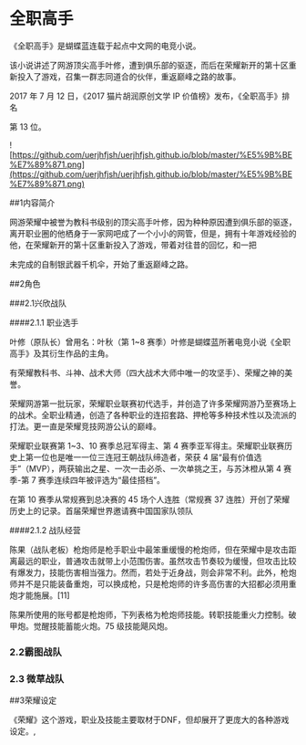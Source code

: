 # 全职高手


《全职高手》是蝴蝶蓝连载于起点中文网的电竞小说。

该小说讲述了网游顶尖高手叶修，遭到俱乐部的驱逐，而后在荣耀新开的第十区重新投入了游戏，召集一群志同道合的伙伴，重返巅峰之路的故事。

2017 年 7 月 12 日，《2017 猫片胡润原创文学 IP 价值榜》发布，《全职高手》排名

第 13 位。

 ![https://github.com/uerjhfjsh/uerjhfjsh.github.io/blob/master/%E5%9B%BE%E7%89%871.png](https://github.com/uerjhfjsh/uerjhfjsh.github.io/blob/master/%E5%9B%BE%E7%89%871.png)

##1内容简介

网游荣耀中被誉为教科书级别的顶尖高手叶修，因为种种原因遭到俱乐部的驱逐，离开职业圈的他栖身于一家网吧成了一个小小的网管，但是，拥有十年游戏经验的他，在荣耀新开的第十区重新投入了游戏，带着对往昔的回忆，和一把

未完成的自制银武器千机伞，开始了重返巅峰之路。

##2角色

###2.1兴欣战队

####2.1.1 职业选手

叶修（原队长）曾用名：叶秋（第 1~8 赛季）叶修是蝴蝶蓝所著电竞小说《全职高手》及其衍生作品的主角。

有荣耀教科书、斗神、战术大师（四大战术大师中唯一的攻坚手）、荣耀之神的美誉。

荣耀网游第一批玩家，荣耀职业联赛初代选手，并创造了许多荣耀网游乃至赛场上的战术。全职业精通，创造了各种职业的连招套路、押枪等多种技术性以及流派的打法。更一直是荣耀竞技网游公认的巅峰。

荣耀职业联赛第 1~3、10 赛季总冠军得主、第 4 赛季亚军得主。荣耀职业联赛历史上第一位也是唯一一位三连冠王朝战队缔造者，荣获 4 届“最有价值选手”（MVP），两获输出之星、一次一击必杀、一次单挑之王，与苏沐橙从第 4 赛季-第 7 赛季连续四年被评选为“最佳搭档”。

在第 10 赛季从常规赛到总决赛的 45 场个人连胜（常规赛 37 连胜）开创了荣耀历史上的记录。首届荣耀世界邀请赛中国国家队领队

####2.1.2 战队经营

陈果（战队老板）枪炮师是枪手职业中最笨重缓慢的枪炮师，但在荣耀中是攻击距离最远的职业，普通攻击就带上小范围伤害。虽然攻击节奏较为缓慢，但攻击比较有爆发力，技能伤害相当强力。然而，若处于近身战，则会非常不利。此外，枪炮师并不是只能装备重炮，可以换成枪，只是枪炮师的许多高伤害的大招都必须用重炮才能施展。[11]

陈果所使用的账号都是枪炮师，下列表格为枪炮师技能。转职技能重火力控制。破甲炮。觉醒技能蓄能火炮。75 级技能飓风炮。

### 2.2霸图战队

### 2.3 微草战队

##3荣耀设定

《荣耀》这个游戏，职业及技能主要取材于DNF，但却展开了更庞大的各种游戏设定。,
